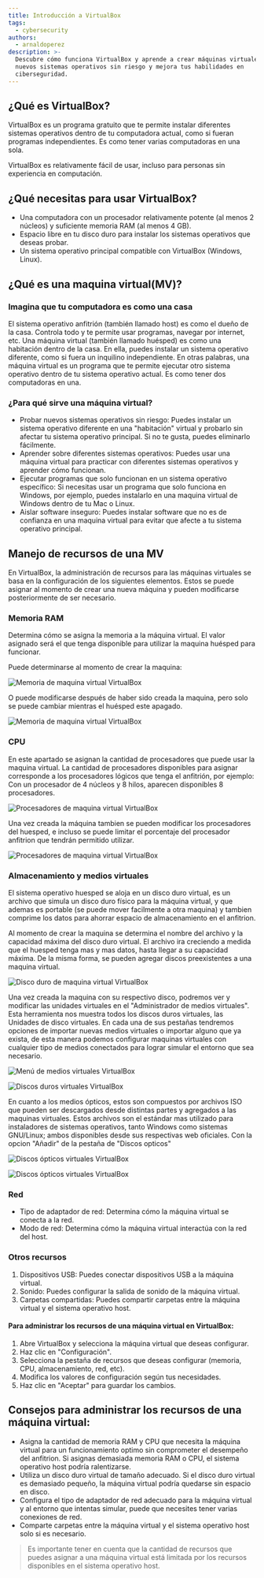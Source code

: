 ```yaml
---
title: Introducción a VirtualBox
tags:
  - cybersecurity
authors:
  - arnaldoperez
description: >-
  Descubre cómo funciona VirtualBox y aprende a crear máquinas virtuales. Prueba
  nuevos sistemas operativos sin riesgo y mejora tus habilidades en
  ciberseguridad.
---
```

## ¿Qué es VirtualBox?

VirtualBox es un programa gratuito que te permite instalar diferentes sistemas operativos dentro de tu computadora actual, como si fueran programas independientes. Es como tener varias computadoras en una sola.

VirtualBox es relativamente fácil de usar, incluso para personas sin experiencia en computación.

## ¿Qué necesitas para usar VirtualBox?

- Una computadora con un procesador relativamente potente (al menos 2 núcleos) y suficiente memoria RAM (al menos 4 GB).
- Espacio libre en tu disco duro para instalar los sistemas operativos que deseas probar.
- Un sistema operativo principal compatible con VirtualBox (Windows, Linux).

## ¿Qué es una maquina virtual(MV)?

### Imagina que tu computadora es como una casa

El sistema operativo anfitrión (también llamado host) es como el dueño de la casa. Controla todo y te permite usar programas, navegar por internet, etc.
Una máquina virtual (también llamado huésped) es como una habitación dentro de la casa. En ella, puedes instalar un sistema operativo diferente, como si fuera un inquilino independiente.
En otras palabras, una máquina virtual es un programa que te permite ejecutar otro sistema operativo dentro de tu sistema operativo actual. Es como tener dos computadoras en una.

### ¿Para qué sirve una máquina virtual?

- Probar nuevos sistemas operativos sin riesgo: Puedes instalar un sistema operativo diferente en una "habitación" virtual y probarlo sin afectar tu sistema operativo principal. Si no te gusta, puedes eliminarlo fácilmente.
- Aprender sobre diferentes sistemas operativos: Puedes usar una máquina virtual para practicar con diferentes sistemas operativos y aprender cómo funcionan.
- Ejecutar programas que solo funcionan en un sistema operativo específico: Si necesitas usar un programa que solo funciona en Windows, por ejemplo, puedes instalarlo en una maquina virtual de Windows dentro de tu Mac o Linux.
- Aislar software inseguro: Puedes instalar software que no es de confianza en una maquina virtual para evitar que afecte a tu sistema operativo principal.

## Manejo de recursos de una MV

En VirtualBox, la administración de recursos para las máquinas virtuales se basa en la configuración de los siguientes elementos. Estos se puede asignar al momento de crear una nueva máquina y pueden modificarse posteriormente de ser necesario.

### Memoria RAM

Determina cómo se asigna la memoria a la máquina virtual. El valor asignado será el que tenga disponible para utilizar la maquina huésped para funcionar. 

Puede determinarse al momento de crear la maquina:

![Memoria de maquina virtual VirtualBox](https://github.com/4GeeksAcademy/cybersecurity-syllabus/blob/main/assets/vb-memoria.png?raw=true)

O puede modificarse después de haber sido creada la maquina, pero solo se puede cambiar mientras el huésped este apagado.

![Memoria de maquina virtual VirtualBox](https://github.com/4GeeksAcademy/cybersecurity-syllabus/blob/main/assets/vb-maquina-config-memoria.png?raw=true)

### CPU

En este apartado se asignan la cantidad de procesadores que puede usar la maquina virtual. La cantidad de procesadores disponibles para asignar corresponde a los procesadores lógicos que tenga el anfitrión, por ejemplo: Con un procesador de 4 núcleos y 8 hilos, aparecen disponibles 8 procesadores.

![Procesadores de maquina virtual VirtualBox](https://github.com/4GeeksAcademy/cybersecurity-syllabus/blob/main/assets/vb-maquina-creacion-cpu.png?raw=true)

Una vez creada la máquina tambien se pueden modificar los procesadores del huesped, e incluso se puede limitar el porcentaje del procesador anfitrion que tendrán permitido utilizar.

![Procesadores de maquina virtual VirtualBox](https://github.com/4GeeksAcademy/cybersecurity-syllabus/blob/main/assets/vb-maquina-config-memoria-cpu.png?raw=true)

### Almacenamiento y medios virtuales

El sistema operativo huesped se aloja en un disco duro virtual, es un archivo que simula un disco duro físico para la máquina virtual, y que ademas es portable (se puede mover facilmente a otra maquina) y tambien comprime los datos para ahorrar espacio de almacenamiento en el anfitrion.

Al momento de crear la maquina se determina el nombre del archivo y la capacidad máxima del disco duro virtual. El archivo ira creciendo a medida que el huesped tenga mas y mas datos, hasta llegar a su capacidad máxima. De la misma forma, se pueden agregar discos preexistentes a una maquina virtual.

![Disco duro de maquina virtual VirtualBox](https://github.com/4GeeksAcademy/cybersecurity-syllabus/blob/main/assets/vb-maquina-creacion-dd.png?raw=true)

Una vez creada la maquina con su respectivo disco, podremos ver y modificar las unidades virtuales en el "Administrador de medios virtuales". Esta herramienta nos muestra todos los discos duros virtuales, las Unidades de disco virtuales. En cada una de sus pestañas tendremos opciones de importar nuevas medios virtuales o importar alguno que ya exista, de esta manera podemos configurar maquinas virtuales con cualquier tipo de medios conectados para lograr simular el entorno que sea necesario.

![Menú de medios virtuales VirtualBox](https://github.com/4GeeksAcademy/cybersecurity-syllabus/blob/main/assets/vb-menu-virtual-media.png?raw=true)

![Discos duros virtuales VirtualBox](https://github.com/4GeeksAcademy/cybersecurity-syllabus/blob/main/assets/vb-virtual-media-drives.png?raw=true)

En cuanto a los medios ópticos, estos son compuestos por archivos ISO que pueden ser descargados desde distintas partes y agregados a las maquinas virtuales. Estos archivos son el estándar mas utilizado para instaladores de sistemas operativos, tanto Windows como sistemas GNU/Linux; ambos disponibles desde sus respectivas web oficiales. Con la opcion "Añadir" de la pestaña de "Discos opticos"

![Discos ópticos virtuales VirtualBox](https://github.com/4GeeksAcademy/cybersecurity-syllabus/blob/main/assets/vb-virtual-media-optical.png?raw=true)

![Discos ópticos virtuales VirtualBox](https://github.com/4GeeksAcademy/cybersecurity-syllabus/blob/main/assets/vb-maquina-config-optical-es.png?raw=true)

### Red

- Tipo de adaptador de red: Determina cómo la máquina virtual se conecta a la red.
- Modo de red: Determina cómo la máquina virtual interactúa con la red del host.

### Otros recursos

1. Dispositivos USB: Puedes conectar dispositivos USB a la máquina virtual.
2. Sonido: Puedes configurar la salida de sonido de la máquina virtual.
3. Carpetas compartidas: Puedes compartir carpetas entre la máquina virtual y el sistema operativo host.

#### Para administrar los recursos de una máquina virtual en VirtualBox:

1. Abre VirtualBox y selecciona la máquina virtual que deseas configurar.
2. Haz clic en "Configuración".
3. Selecciona la pestaña de recursos que deseas configurar (memoria, CPU, almacenamiento, red, etc).
4. Modifica los valores de configuración según tus necesidades.
5. Haz clic en "Aceptar" para guardar los cambios.

## Consejos para administrar los recursos de una máquina virtual:

- Asigna la cantidad de memoria RAM y CPU que necesita la máquina virtual para un funcionamiento optimo sin comprometer el desempeño del anfitrion. Si asignas demasiada memoria RAM o CPU, el sistema operativo host podría ralentizarse.
- Utiliza un disco duro virtual de tamaño adecuado. Si el disco duro virtual es demasiado pequeño, la máquina virtual podría quedarse sin espacio en disco.
- Configura el tipo de adaptador de red adecuado para la máquina virtual y al entorno que intentas simular, puede que necesites tener varias conexiones de red.
- Comparte carpetas entre la máquina virtual y el sistema operativo host solo si es necesario.

> Es importante tener en cuenta que la cantidad de recursos que puedes asignar a una máquina virtual está limitada por los recursos disponibles en el sistema operativo host.
